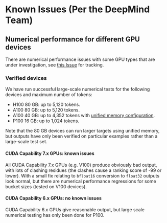 # Known Issues (Per the DeepMind Team)

## Numerical performance for different GPU devices

There are numerical performance issues with some GPU types that are under
investigation, see
[this Issue](https://github.com/google-deepmind/alphafold3/issues/59) for
tracking.

### Verified devices

We have run successful large-scale numerical tests for the following devices and
maximum number of tokens:

-   H100 80 GB: up to 5,120 tokens.
-   A100 80 GB: up to 5,120 tokens.
-   A100 40 GB: up to 4,352 tokens with
    [unified memory configuration](https://github.com/google-deepmind/alphafold3/blob/main/docs/performance.md#nvidia-a100-40-gb).
-   P100 16 GB: up to 1,024 tokens.

Note that the 80 GB devices can run larger targets using unified memory, but
outputs have only been verified on particular examples rather than a large-scale
test set.

#### CUDA Capability 7.x GPUs: known issues

All CUDA Capability 7.x GPUs (e.g. V100) produce obviously bad output, with lots
of clashing residues (the clashes cause a ranking score of -99 or lower). With a
small fix relating to `bfloat16` conversion to `float32` outputs look normal,
but there are numerical performance regressions for some bucket sizes (tested on
V100 devices).

#### CUDA Capability 6.x GPUs: no known issues

CUDA Capability 6.x GPUs give reasonable output, but large scale numerical
testing has only been done for P100.
